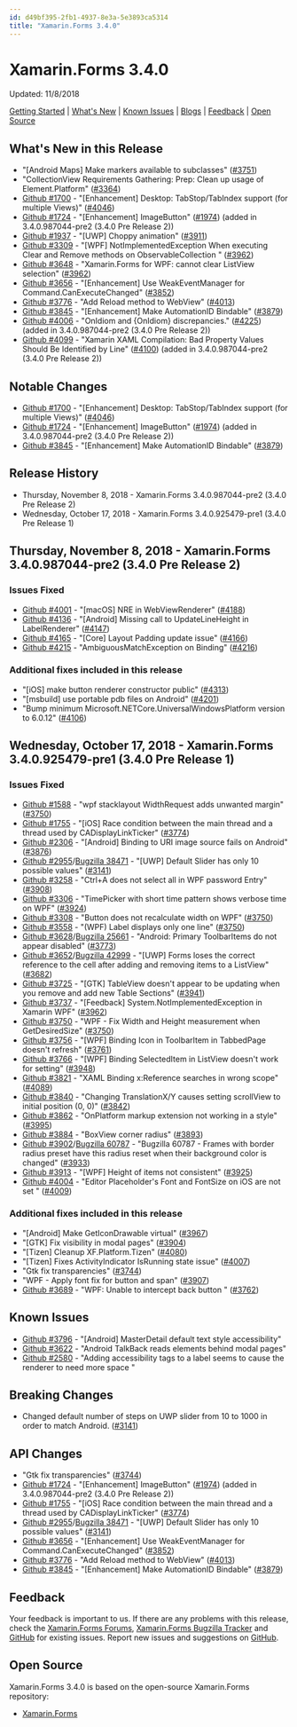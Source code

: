 ```yaml
---
id: d49bf395-2fb1-4937-8e3a-5e3893ca5314
title: "Xamarin.Forms 3.4.0"
---
```

# Xamarin.Forms 3.4.0

Updated: 11/8/2018

[Getting Started](https://docs.microsoft.com/xamarin/xamarin-forms/get-started/installation/) | [What's New](#whats-new-in-this-release) | [Known Issues](#known-issues) | [Blogs](https://blog.xamarin.com/tag/xamarin-forms/) | [Feedback](#feedback) | [Open Source](#open-source)

## What's New in this Release
<a name="whats-new-in-this-release"></a>

* "[Android Maps] Make markers available to subclasses" ([#3751](https://github.com/xamarin/Xamarin.Forms/pull/3751))
* "CollectionView Requirements Gathering: Prep: Clean up usage of Element.Platform" ([#3364](https://github.com/xamarin/Xamarin.Forms/pull/3364))
* [Github #1700](https://github.com/xamarin/Xamarin.Forms/issues/1700) - "[Enhancement] Desktop: TabStop/TabIndex support (for multiple Views)" ([#4046](https://github.com/xamarin/Xamarin.Forms/pull/4046))
* [Github #1724](https://github.com/xamarin/Xamarin.Forms/issues/1724) - "[Enhancement] ImageButton" ([#1974](https://github.com/xamarin/Xamarin.Forms/pull/1974)) (added in 3.4.0.987044-pre2 (3.4.0 Pre Release 2))
* [Github #1937](https://github.com/xamarin/Xamarin.Forms/issues/1937) - "[UWP] Choppy animation" ([#3911](https://github.com/xamarin/Xamarin.Forms/pull/3911))
* [Github #3309](https://github.com/xamarin/Xamarin.Forms/issues/3309) - "[WPF] NotImplementedException When executing Clear and Remove methods on ObservableCollection " ([#3962](https://github.com/xamarin/Xamarin.Forms/pull/3962))
* [Github #3648](https://github.com/xamarin/Xamarin.Forms/issues/3648) - "Xamarin.Forms for WPF: cannot clear ListView selection" ([#3962](https://github.com/xamarin/Xamarin.Forms/pull/3962))
* [Github #3656](https://github.com/xamarin/Xamarin.Forms/issues/3656) - "[Enhancement] Use WeakEventManager for Command.CanExecuteChanged" ([#3852](https://github.com/xamarin/Xamarin.Forms/pull/3852))
* [Github #3776](https://github.com/xamarin/Xamarin.Forms/issues/3776) - "Add Reload method to WebView" ([#4013](https://github.com/xamarin/Xamarin.Forms/pull/4013))
* [Github #3845](https://github.com/xamarin/Xamarin.Forms/issues/3845) - "[Enhancement] Make AutomationID Bindable" ([#3879](https://github.com/xamarin/Xamarin.Forms/pull/3879))
* [Github #4006](https://github.com/xamarin/Xamarin.Forms/issues/4006) - "OnIdiom<T> and {OnIdiom} discrepancies." ([#4225](https://github.com/xamarin/Xamarin.Forms/pull/4225)) (added in 3.4.0.987044-pre2 (3.4.0 Pre Release 2))
* [Github #4099](https://github.com/xamarin/Xamarin.Forms/issues/4099) - "Xamarin XAML Compilation: Bad Property Values Should Be Identified by Line" ([#4100](https://github.com/xamarin/Xamarin.Forms/pull/4100)) (added in 3.4.0.987044-pre2 (3.4.0 Pre Release 2))

## Notable Changes
<a name="notable-changes"></a>

* [Github #1700](https://github.com/xamarin/Xamarin.Forms/issues/1700) - "[Enhancement] Desktop: TabStop/TabIndex support (for multiple Views)" ([#4046](https://github.com/xamarin/Xamarin.Forms/pull/4046))
* [Github #1724](https://github.com/xamarin/Xamarin.Forms/issues/1724) - "[Enhancement] ImageButton" ([#1974](https://github.com/xamarin/Xamarin.Forms/pull/1974)) (added in 3.4.0.987044-pre2 (3.4.0 Pre Release 2))
* [Github #3845](https://github.com/xamarin/Xamarin.Forms/issues/3845) - "[Enhancement] Make AutomationID Bindable" ([#3879](https://github.com/xamarin/Xamarin.Forms/pull/3879))

## Release History

* Thursday, November 8, 2018 - Xamarin.Forms 3.4.0.987044-pre2 (3.4.0 Pre Release 2)
* Wednesday, October 17, 2018 - Xamarin.Forms 3.4.0.925479-pre1 (3.4.0 Pre Release 1)


## Thursday, November 8, 2018 - Xamarin.Forms 3.4.0.987044-pre2 (3.4.0 Pre Release 2)

### Issues Fixed

* [Github #4001](https://github.com/xamarin/Xamarin.Forms/issues/4001) - "[macOS] NRE in WebViewRenderer" ([#4188](https://github.com/xamarin/Xamarin.Forms/pull/4188))
* [Github #4136](https://github.com/xamarin/Xamarin.Forms/issues/4136) - "[Android] Missing call to UpdateLineHeight in LabelRenderer" ([#4147](https://github.com/xamarin/Xamarin.Forms/pull/4147))
* [Github #4165](https://github.com/xamarin/Xamarin.Forms/issues/4165) - "[Core] Layout Padding update issue" ([#4166](https://github.com/xamarin/Xamarin.Forms/pull/4166))
* [Github #4215](https://github.com/xamarin/Xamarin.Forms/issues/4215) - "AmbiguousMatchException on Binding" ([#4216](https://github.com/xamarin/Xamarin.Forms/pull/4216))

### Additional fixes included in this release

* "[iOS] make button renderer constructor public" ([#4313](https://github.com/xamarin/Xamarin.Forms/pull/4313))
* "[msbuild] use portable pdb files on Android" ([#4201](https://github.com/xamarin/Xamarin.Forms/pull/4201))
* "Bump minimum Microsoft.NETCore.UniversalWindowsPlatform version to 6.0.12" ([#4106](https://github.com/xamarin/Xamarin.Forms/pull/4106))


## Wednesday, October 17, 2018 - Xamarin.Forms 3.4.0.925479-pre1 (3.4.0 Pre Release 1)

### Issues Fixed

* [Github #1588](https://github.com/xamarin/Xamarin.Forms/issues/1588) - "wpf stacklayout  WidthRequest adds unwanted margin" ([#3750](https://github.com/xamarin/Xamarin.Forms/pull/3750))
* [Github #1755](https://github.com/xamarin/Xamarin.Forms/issues/1755) - "[iOS] Race condition between the main thread and a thread used by CADisplayLinkTicker" ([#3774](https://github.com/xamarin/Xamarin.Forms/pull/3774))
* [Github #2306](https://github.com/xamarin/Xamarin.Forms/issues/2306) - "[Android] Binding to URI image source fails on Android" ([#3876](https://github.com/xamarin/Xamarin.Forms/pull/3876))
* [Github #2955](https://github.com/xamarin/Xamarin.Forms/issues/2955)/[Bugzilla 38471](https://bugzilla.xamarin.com/show_bug.cgi?id=38471) - "[UWP] Default Slider has only 10 possible values" ([#3141](https://github.com/xamarin/Xamarin.Forms/pull/3141))
* [Github #3258](https://github.com/xamarin/Xamarin.Forms/issues/3258) - "Ctrl+A does not select all in WPF password Entry" ([#3908](https://github.com/xamarin/Xamarin.Forms/pull/3908))
* [Github #3306](https://github.com/xamarin/Xamarin.Forms/issues/3306) - "TimePicker with short time pattern shows verbose time on WPF" ([#3924](https://github.com/xamarin/Xamarin.Forms/pull/3924))
* [Github #3308](https://github.com/xamarin/Xamarin.Forms/issues/3308) - "Button does not recalculate width on WPF" ([#3750](https://github.com/xamarin/Xamarin.Forms/pull/3750))
* [Github #3558](https://github.com/xamarin/Xamarin.Forms/issues/3558) - "(WPF) Label displays only one line" ([#3750](https://github.com/xamarin/Xamarin.Forms/pull/3750))
* [Github #3628](https://github.com/xamarin/Xamarin.Forms/issues/3628)/[Bugzilla 25661](https://bugzilla.xamarin.com/show_bug.cgi?id=25661) - "Android: Primary ToolbarItems do not appear disabled" ([#3773](https://github.com/xamarin/Xamarin.Forms/pull/3773))
* [Github #3652](https://github.com/xamarin/Xamarin.Forms/issues/3652)/[Bugzilla 42999](https://bugzilla.xamarin.com/show_bug.cgi?id=42999) - "[UWP] Forms loses the correct reference to the cell after adding and removing items to a ListView" ([#3682](https://github.com/xamarin/Xamarin.Forms/pull/3682))
* [Github #3725](https://github.com/xamarin/Xamarin.Forms/issues/3725) - "[GTK] TableView doesn't appear to be updating when you remove and add new Table Sections" ([#3941](https://github.com/xamarin/Xamarin.Forms/pull/3941))
* [Github #3737](https://github.com/xamarin/Xamarin.Forms/issues/3737) - "[Feedback] System.NotImplementedException in Xamarin WPF" ([#3962](https://github.com/xamarin/Xamarin.Forms/pull/3962))
* [Github #3750](https://github.com/xamarin/Xamarin.Forms/issues/3750) - "WPF - Fix Width and Height measurement when GetDesiredSize" ([#3750](https://github.com/xamarin/Xamarin.Forms/pull/3750))
* [Github #3756](https://github.com/xamarin/Xamarin.Forms/issues/3756) - "[WPF] Binding Icon in ToolbarItem in TabbedPage doesn't refresh" ([#3761](https://github.com/xamarin/Xamarin.Forms/pull/3761))
* [Github #3766](https://github.com/xamarin/Xamarin.Forms/issues/3766) - "[WPF] Binding SelectedItem in ListView doesn't work for setting" ([#3948](https://github.com/xamarin/Xamarin.Forms/pull/3948))
* [Github #3821](https://github.com/xamarin/Xamarin.Forms/issues/3821) - "XAML Binding x:Reference searches in wrong scope" ([#4089](https://github.com/xamarin/Xamarin.Forms/pull/4089))
* [Github #3840](https://github.com/xamarin/Xamarin.Forms/issues/3840) - "Changing TranslationX/Y causes setting scrollView to initial position (0, 0)" ([#3842](https://github.com/xamarin/Xamarin.Forms/pull/3842))
* [Github #3862](https://github.com/xamarin/Xamarin.Forms/issues/3862) - "OnPlatform markup extension not working in a style" ([#3995](https://github.com/xamarin/Xamarin.Forms/pull/3995))
* [Github #3884](https://github.com/xamarin/Xamarin.Forms/issues/3884) - "BoxView corner radius" ([#3893](https://github.com/xamarin/Xamarin.Forms/pull/3893))
* [Github #3902](https://github.com/xamarin/Xamarin.Forms/issues/3902)/[Bugzilla 60787](https://bugzilla.xamarin.com/show_bug.cgi?id=60787) - "Bugzilla 60787 - Frames with border radius preset have this radius reset when their background color is changed" ([#3933](https://github.com/xamarin/Xamarin.Forms/pull/3933))
* [Github #3913](https://github.com/xamarin/Xamarin.Forms/issues/3913) - "[WPF] Height of items not consistent" ([#3925](https://github.com/xamarin/Xamarin.Forms/pull/3925))
* [Github #4004](https://github.com/xamarin/Xamarin.Forms/issues/4004) - "Editor Placeholder's Font and FontSize on iOS are not set " ([#4009](https://github.com/xamarin/Xamarin.Forms/pull/4009))

### Additional fixes included in this release

* "[Android] Make GetIconDrawable virtual" ([#3967](https://github.com/xamarin/Xamarin.Forms/pull/3967))
* "[GTK] Fix visibility in modal pages" ([#3904](https://github.com/xamarin/Xamarin.Forms/pull/3904))
* "[Tizen] Cleanup XF.Platform.Tizen" ([#4080](https://github.com/xamarin/Xamarin.Forms/pull/4080))
* "[Tizen] Fixes ActivityIndicator IsRunning state issue" ([#4007](https://github.com/xamarin/Xamarin.Forms/pull/4007))
* "Gtk fix transparencies" ([#3744](https://github.com/xamarin/Xamarin.Forms/pull/3744))
* "WPF - Apply font fix for button and span" ([#3907](https://github.com/xamarin/Xamarin.Forms/pull/3907))
* [Github #3689](https://github.com/xamarin/Xamarin.Forms/issues/3689) - "WPF: Unable to intercept back button " ([#3762](https://github.com/xamarin/Xamarin.Forms/pull/3762))

## Known Issues
<a name="known-issues"></a>

* [Github #3796](https://github.com/xamarin/Xamarin.Forms/issues/3796) - "[Android] MasterDetail default text style accessibility"
* [Github #3622](https://github.com/xamarin/Xamarin.Forms/issues/3622) - "Android TalkBack reads elements behind modal pages"
* [Github #2580](https://github.com/xamarin/Xamarin.Forms/issues/2580) - "Adding accessibility tags to a label seems to cause the renderer to need more space "

## Breaking Changes
<a name="breaking-changes"></a>

* Changed default number of steps on UWP slider from 10 to 1000 in order to match Android. ([#3141](https://github.com/xamarin/Xamarin.Forms/pull/3141))

## API Changes
<a name="api-changes"></a>

* "Gtk fix transparencies" ([#3744](https://github.com/xamarin/Xamarin.Forms/pull/3744))
* [Github #1724](https://github.com/xamarin/Xamarin.Forms/issues/1724) - "[Enhancement] ImageButton" ([#1974](https://github.com/xamarin/Xamarin.Forms/pull/1974)) (added in 3.4.0.987044-pre2 (3.4.0 Pre Release 2))
* [Github #1755](https://github.com/xamarin/Xamarin.Forms/issues/1755) - "[iOS] Race condition between the main thread and a thread used by CADisplayLinkTicker" ([#3774](https://github.com/xamarin/Xamarin.Forms/pull/3774))
* [Github #2955](https://github.com/xamarin/Xamarin.Forms/issues/2955)/[Bugzilla 38471](https://bugzilla.xamarin.com/show_bug.cgi?id=38471) - "[UWP] Default Slider has only 10 possible values" ([#3141](https://github.com/xamarin/Xamarin.Forms/pull/3141))
* [Github #3656](https://github.com/xamarin/Xamarin.Forms/issues/3656) - "[Enhancement] Use WeakEventManager for Command.CanExecuteChanged" ([#3852](https://github.com/xamarin/Xamarin.Forms/pull/3852))
* [Github #3776](https://github.com/xamarin/Xamarin.Forms/issues/3776) - "Add Reload method to WebView" ([#4013](https://github.com/xamarin/Xamarin.Forms/pull/4013))
* [Github #3845](https://github.com/xamarin/Xamarin.Forms/issues/3845) - "[Enhancement] Make AutomationID Bindable" ([#3879](https://github.com/xamarin/Xamarin.Forms/pull/3879))

## Feedback
<a name="feedback"></a>
Your feedback is important to us. If there are any problems with this release, check the [Xamarin.Forms Forums](https://forums.xamarin.com/categories/xamarin-forms-releases), [Xamarin.Forms Bugzilla Tracker](https://bugzilla.xamarin.com/describecomponents.cgi?product=Forms) and [GitHub](https://github.com/xamarin/Xamarin.Forms/issues) for existing issues. Report new issues and suggestions on [GitHub](https://github.com/xamarin/Xamarin.Forms/issues/new/).

## Open Source
<a name="open-source"></a>
Xamarin.Forms 3.4.0 is based on the open-source Xamarin.Forms repository:

* [Xamarin.Forms](https://github.com/xamarin/Xamarin.Forms)